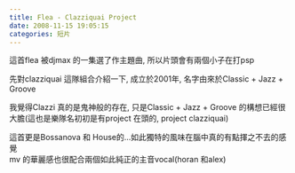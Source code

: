 ```yaml
---
title: Flea - Clazziquai Project
date: 2008-11-15 19:05:15
categories: 短片
---
```


這首flea 被djmax 的一集選了作主題曲, 所以片頭會有兩個小子在打psp  
  
先對clazziquai 這隊組合介紹一下, 成立於2001年, 名字由來於Classic + Jazz + Groove  
  
我覺得Clazzi 真的是鬼神般的存在, 只是Classic + Jazz + Groove 的構想已經很大膽(這也是樂隊名初初是有project 在頭的, project clazziquai)  
  
這首更是Bossanova 和 House的...如此獨特的風味在腦中真的有點揮之不去的感覺  
mv 的華麗感也很配合兩個如此純正的主音vocal(horan 和alex)<object data="http://www.youtube.com/v/LvFehb57Kfw" height="300" type="application/x-shockwave-flash" width="400"></object>